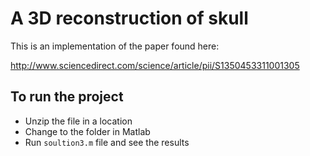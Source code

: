 A 3D reconstruction of skull
============================

This is an implementation of the paper found here:

http://www.sciencedirect.com/science/article/pii/S1350453311001305

To run the project
------------------

- Unzip the file in a location
- Change to the folder in Matlab
- Run `soultion3.m` file and see the results